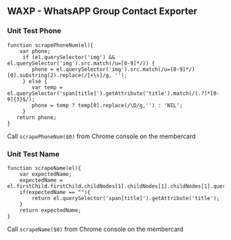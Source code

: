 ## WAXP - WhatsAPP Group Contact Exporter

### Unit Test Phone

```
function scrapePhoneNum(el){
    var phone;
     if (el.querySelector('img') && el.querySelector('img').src.match(/u=[0-9]*/)) {
        phone = el.querySelector('img').src.match(/u=[0-9]*/)[0].substring(2).replace(/[+\s]/g, '');
     } else {
        var temp = el.querySelector('span[title]').getAttribute('title').match(/(.?)*[0-9]{3}$/);
        phone = temp ? temp[0].replace(/\D/g,'') : 'NIL';
     }
   return phone;
}
```

Call `scrapePhoneNum($0)` from Chrome console on the membercard

### Unit Test Name
```
function scrapeName(el){
    var expectedName;
    expectedName = el.firstChild.firstChild.childNodes[1].childNodes[1].childNodes[1].querySelector('span').innerText;
    if(expectedName == ""){
        return el.querySelector('span[title]').getAttribute('title');
    }
    return expectedName;
}
```
Call `scrapeName($0)` from Chrome console on the membercard
